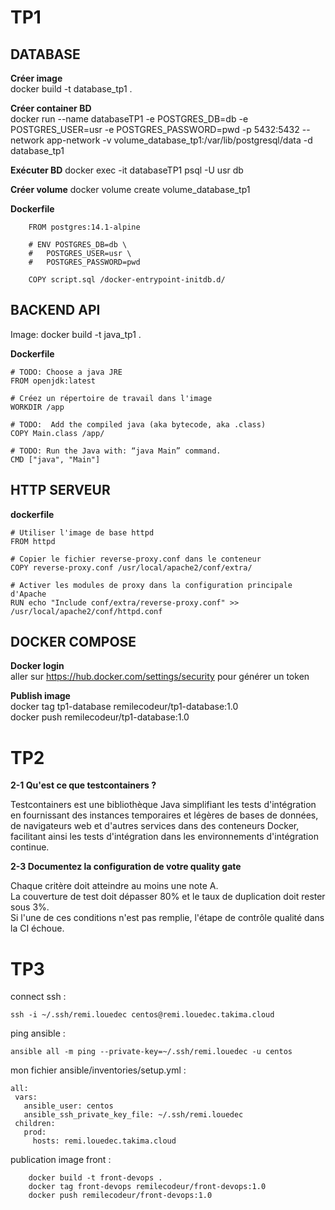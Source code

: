 # TP1
## DATABASE

**Créer image**  
	docker build -t database_tp1 .

**Créer container BD**  
	docker run --name databaseTP1 -e POSTGRES_DB=db -e POSTGRES_USER=usr -e POSTGRES_PASSWORD=pwd -p 5432:5432 --network app-network -v volume_database_tp1:/var/lib/postgresql/data -d database_tp1

**Exécuter BD**
	docker exec -it databaseTP1 psql -U usr db

**Créer volume**
	docker volume create volume_database_tp1

**Dockerfile**
```
	FROM postgres:14.1-alpine

	# ENV POSTGRES_DB=db \
	#   POSTGRES_USER=usr \
	#   POSTGRES_PASSWORD=pwd

	COPY script.sql /docker-entrypoint-initdb.d/
```

## BACKEND API

Image: docker build -t java_tp1 .

**Dockerfile**  
```
# TODO: Choose a java JRE
FROM openjdk:latest

# Créez un répertoire de travail dans l'image
WORKDIR /app

# TODO:  Add the compiled java (aka bytecode, aka .class)
COPY Main.class /app/

# TODO: Run the Java with: “java Main” command.
CMD ["java", "Main"]
```
## HTTP SERVEUR
**dockerfile**  
```
# Utiliser l'image de base httpd
FROM httpd

# Copier le fichier reverse-proxy.conf dans le conteneur
COPY reverse-proxy.conf /usr/local/apache2/conf/extra/

# Activer les modules de proxy dans la configuration principale d'Apache
RUN echo "Include conf/extra/reverse-proxy.conf" >> /usr/local/apache2/conf/httpd.conf
```

## DOCKER COMPOSE  
**Docker login**  
	aller sur https://hub.docker.com/settings/security pour générer un token  

**Publish image**  
	docker tag tp1-database remilecodeur/tp1-database:1.0  
	docker push remilecodeur/tp1-database:1.0  


# TP2

**2-1 Qu'est ce que testcontainers ?**

Testcontainers est une bibliothèque Java simplifiant les tests d'intégration en fournissant des instances temporaires et légères de bases de données, de navigateurs web et d'autres services dans des conteneurs Docker, facilitant ainsi les tests d'intégration dans les environnements d'intégration continue.

**2-3 Documentez la configuration de votre quality gate**

Chaque critère doit atteindre au moins une note A.  
La couverture de test doit dépasser 80% et le taux de duplication doit rester sous 3%.  
Si l'une de ces conditions n'est pas remplie, l'étape de contrôle qualité dans la CI échoue.  

# TP3

connect ssh : 
```
ssh -i ~/.ssh/remi.louedec centos@remi.louedec.takima.cloud
```

ping ansible :  
```
ansible all -m ping --private-key=~/.ssh/remi.louedec -u centos
```

mon fichier ansible/inventories/setup.yml :
```
all:
 vars:
   ansible_user: centos
   ansible_ssh_private_key_file: ~/.ssh/remi.louedec
 children:
   prod:
     hosts: remi.louedec.takima.cloud
```

publication image front :
```
	docker build -t front-devops .
	docker tag front-devops remilecodeur/front-devops:1.0  
	docker push remilecodeur/front-devops:1.0  
```
